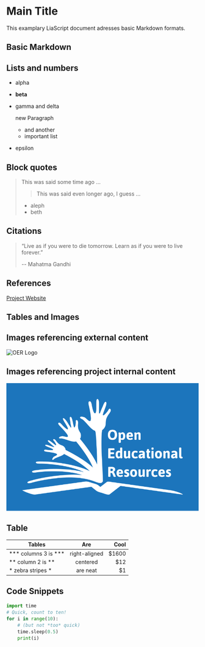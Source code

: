 <!--
author:   Your Name

email:    your@mail.org

version:  0.0.1

language: en

narrator: US English Female

comment:  Try to write a short comment about
          your course, multiline is also okay.
-->

# Main Title

This examplary LiaScript document adresses basic Markdown formats.

## Basic Markdown

Lists and numbers
-----------------

* alpha
+ **beta**
- gamma
  and delta

  new Paragraph

  - and another
  - important list

- epsilon

Block quotes
-----------------

> This was said some time ago ...
>
>> This was said even longer ago,
> > I guess ...
>
> * aleph
> * beth

Citations
-----------------
> “Live as if you were to die tomorrow.
> Learn as if you were to live forever.”
>
> -- Mahatma Gandhi

References
-----------------

[Project Website](https://liascript.github.io/)

## Tables and Images

Images referencing external content
-----------------

![OER Logo](https://upload.wikimedia.org/wikipedia/commons/thumb/2/20/Global_Open_Educational_Resources_Logo.svg/800px-Global_Open_Educational_Resources_Logo.svg.png)

Images referencing project internal content
-----------------

![OER Logo](./images/OER_Logo.png)

Table
-----------------

| Tables               |      Are      |  Cool |
| -------------------- |:-------------:| -----:|
| *** columns 3 is *** | right-aligned | $1600 |
| ** column 2 is **    |   centered    |   $12 |
| * zebra stripes *    |   are neat    |    $1 |


## Code Snippets

``` python
import time
# Quick, count to ten!
for i in range(10):
    # (but not *too* quick)
    time.sleep(0.5)
    print(i)
```
